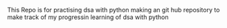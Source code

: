 This Repo is for practising dsa with python making an git hub repository to make track of my progressin learning of dsa with python

